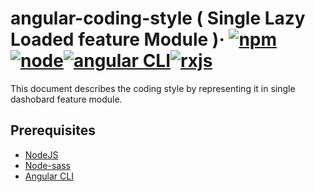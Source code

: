 # angular-coding-style ( Single Lazy Loaded feature Module )&middot; [![npm](https://img.shields.io/npm/v/npm.svg?style=flat-square)](https://www.npmjs.com/package/npm)[![node](https://img.shields.io/badge/node-%3E%3Dv8.9-blue?style=flat-square)](https://nodejs.org/en/)[![angular CLI](https://img.shields.io/badge/angularCLI-8.3.25-red?style=flat-square)](https://github.com/angular/angular-cli)[![rxjs](https://img.shields.io/badge/rxjs-6.5.4-brightgreen?style=flat-square)](https://github.com/ReactiveX/rxjs)
  
 This document describes the coding style by representing it in single dashobard feature module.

## Prerequisites
* [NodeJS](https://nodejs.org/en/)<br>
* [Node-sass](https://www.npmjs.com/package/node-sass)<br>
* [Angular CLI](https://cli.angular.io/)
